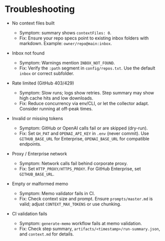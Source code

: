 # Troubleshooting

- No context files built
  - Symptom: summary shows `contextFiles: 0`.
  - Fix: Ensure your repo specs point to existing inbox folders with markdown. Example: `owner/repo@main:inbox`.

- Inbox not found
  - Symptom: Warnings mention `INBOX_NOT_FOUND`.
  - Fix: Verify the `:path` segment in `config/repos.txt`. Use the default `inbox` or correct subfolder.

- Rate limited (GitHub 403/429)
  - Symptom: Slow runs; logs show retries. Step summary may show high cache hits and low downloads.
  - Fix: Reduce concurrency via env/CLI, or let the collector adapt. Consider running at off-peak times.

- Invalid or missing tokens
  - Symptom: GitHub or OpenAI calls fail or are skipped (dry-run).
  - Fix: Set `GH_PAT` and `OPENAI_API_KEY` in `.env` (never commit). Use `GITHUB_BASE_URL` for Enterprise, `OPENAI_BASE_URL` for compatible endpoints.

- Proxy / Enterprise network
  - Symptom: Network calls fail behind corporate proxy.
  - Fix: Set `HTTP_PROXY/HTTPS_PROXY`. For GitHub Enterprise, set `GITHUB_BASE_URL`.

- Empty or malformed memo
  - Symptom: Memo validator fails in CI.
  - Fix: Check context size and prompt. Ensure `prompts/master.md` is valid; adjust `CONTEXT_MAX_TOKENS` or use chunking.

- CI validation fails
  - Symptom: `generate-memo` workflow fails at memo validation.
  - Fix: Check step summary, `artifacts/<timestamp>/run-summary.json`, and `context.md` for details.

